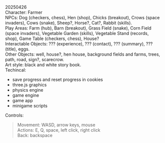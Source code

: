 20250426 <br/>
Character: Farmer <br/>
NPCs: Dog (checkers, chess), Hen (shop), Chicks (breakout), Crows (space invaders), Cows (snake), Sheep?, Horse?, Cat?, Rabbit (skills). <br/>
Play Areas: Farm (hub), Barn (breakout), Grass Field (snake), Corn Field (space invaders), Vegetable Garden (skills), Vegetable Stand (records, shop), Game Table (checkers, chess), House? <br/>
Interactable Objects: ??? (experience), ??? (contact), ??? (summary), ??? (title), eggs. <br/>
Other Objects: well, house?, hen house, background fields and farms, trees, path, road, sign?, scarecrow. <br/>
Art style: black and white story book. <br/>
Techincal: <br/>
- save progress and reset progress in cookies <br/>
- three.js graphics <br/>
- physics engine <br/>
- game engine <br/>
- game app <br/>
- minigame scripts <br/>

Controls: <br/>
> Movement: WASD, arrow keys, mouse <br/>
> Actions: E, Q, space, left click, right click <br/>
> Back: backspace <br/>
